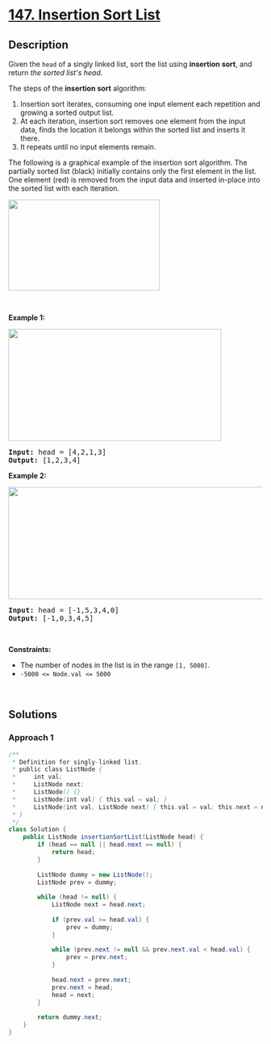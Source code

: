 # [147. Insertion Sort List](https://leetcode.com/problems/insertion-sort-list)

## Description

<p>Given the <code>head</code> of a singly linked list, sort the list using <strong>insertion sort</strong>, and return <em>the sorted list&#39;s head</em>.</p>

<p>The steps of the <strong>insertion sort</strong> algorithm:</p>

<ol>
    <li>Insertion sort iterates, consuming one input element each repetition and growing a sorted output list.</li>
    <li>At each iteration, insertion sort removes one element from the input data, finds the location it belongs within the sorted list and inserts it there.</li>
    <li>It repeats until no input elements remain.</li>
</ol>

<p>The following is a graphical example of the insertion sort algorithm. The partially sorted list (black) initially contains only the first element in the list. One element (red) is removed from the input data and inserted in-place into the sorted list with each iteration.</p>
<img alt="" src="https://fastly.jsdelivr.net/gh/doocs/leetcode@main/solution/0100-0199/0147.Insertion%20Sort%20List/images/Insertion-sort-example-300px.gif" style="height:180px; width:300px" />
<p>&nbsp;</p>

<p><strong class="example">Example 1:</strong></p>
<img alt="" src="https://fastly.jsdelivr.net/gh/doocs/leetcode@main/solution/0100-0199/0147.Insertion%20Sort%20List/images/sort1linked-list.jpg" style="width: 422px; height: 222px;" />
<pre>
<strong>Input:</strong> head = [4,2,1,3]
<strong>Output:</strong> [1,2,3,4]
</pre>

<p><strong class="example">Example 2:</strong></p>
<img alt="" src="https://fastly.jsdelivr.net/gh/doocs/leetcode@main/solution/0100-0199/0147.Insertion%20Sort%20List/images/sort2linked-list.jpg" style="width: 542px; height: 222px;" />
<pre>
<strong>Input:</strong> head = [-1,5,3,4,0]
<strong>Output:</strong> [-1,0,3,4,5]
</pre>
<p>&nbsp;</p>

<p><strong>Constraints:</strong></p>
<ul>
    <li>The number of nodes in the list is in the range <code>[1, 5000]</code>.</li>
    <li><code>-5000 &lt;= Node.val &lt;= 5000</code></li>
</ul>
<p>&nbsp;</p>

## Solutions

### **Approach 1**

```java
/**
 * Definition for singly-linked list.
 * public class ListNode {
 *     int val;
 *     ListNode next;
 *     ListNode() {}
 *     ListNode(int val) { this.val = val; }
 *     ListNode(int val, ListNode next) { this.val = val; this.next = next; }
 * }
 */
class Solution {
    public ListNode insertionSortList(ListNode head) {
        if (head == null || head.next == null) {
            return head;
        }
        
        ListNode dummy = new ListNode();
        ListNode prev = dummy;
        
        while (head != null) {
            ListNode next = head.next;
            
            if (prev.val >= head.val) {
                prev = dummy;
            }
            
            while (prev.next != null && prev.next.val < head.val) {
                prev = prev.next;
            }
            
            head.next = prev.next;
            prev.next = head;
            head = next;
        }
        
        return dummy.next;
    }
}
```

<!-- tabs:end -->